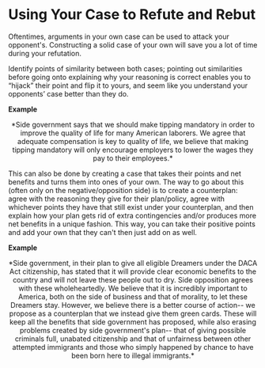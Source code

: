 # Using Your Case to Refute and Rebut

Oftentimes, arguments in your own case can be used to attack your opponent's. Constructing a solid case of your own will save you a lot of time during your refutation.

Identify points of similarity between both cases; pointing out similarities before going onto explaining why your reasoning is correct enables you to “hijack” their point and flip it to yours, and seem like you understand your opponents’ case better than they do.

**Example**

<center>*Side government says that we should make tipping mandatory in order to improve the quality of life for many American laborers. We agree that adequate compensation is key to quality of life, we believe that making tipping mandatory will only encourage employers to lower the wages they pay to their employees.*</center>

This can also be done by creating a case that takes their points and net benefits and turns them into ones of your own. The way to go about this (often only on the negative/opposition side) is to create a counterplan: agree with the reasoning they give for their plan/policy, agree with whichever points they have that still exist under your counterplan, and then explain how your plan gets rid of extra contingencies and/or produces more net benefits in a unique fashion. This way, you can take their positive points and add your own that they can't then just add on as well. 

**Example**

<center>*Side government, in their plan to give all eligible Dreamers under the DACA Act citizenship, has stated that it will provide clear economic benefits to the country and will not leave these people out to dry. Side opposition agrees with these wholeheartedly. We believe that it is incredibly important to America, both on the side of business and that of morality, to let these Dreamers stay. However, we believe there is a better course of action-- we propose as a counterplan that we instead give them green cards. These will keep all the benefits that side government has proposed, while also erasing problems created by side government's plan-- that of giving possible criminals full, unabated citizenship and that of unfairness between other attempted immigrants and those who simply happened by chance to have been born here to illegal immigrants.*</center>
